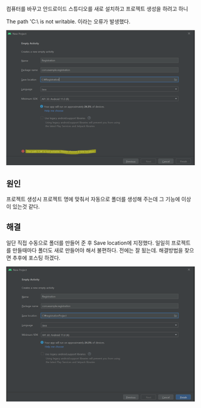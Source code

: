 컴퓨터를 바꾸고 안드로이드 스튜디오를 새로 설치하고 프로젝트 생성을 하려고 하니

The path 'C:\ is not writable. 이라는 오류가 발생했다.

![image-20220120174559343](../images/2022-01-20-Android-Studio-프로젝트-생성시-경로-오류/image-20220120174559343.png)



## 원인



프로젝트 생성시 프로젝트 명에 맞춰서 자동으로 폴더를 생성해 주는데 그 기능에 이상이 있는것 같다.



## 해결

일단 직접 수동으로 폴더를 만들어 준 후 Save location에 지정했다. 일일히 프로젝트를 만들때마다 폴더도 새로 만들어야 해서 불편하다. 전에는 잘 됬는데. 해결방법을 찾으면 추후에 포스팅 하겠다.

![image-20220120174911951](../images/2022-01-20-Android-Studio-프로젝트-생성시-경로-오류/image-20220120174911951.png)

